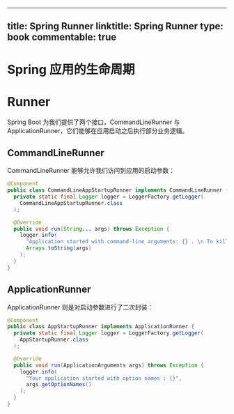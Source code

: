 
---
title: Spring Runner
linktitle: Spring Runner
type: book
commentable: true
---

# Spring 应用的生命周期

# Runner

Spring Boot 为我们提供了两个接口，CommandLineRunner 与 ApplicationRunner，它们能够在应用启动之后执行部分业务逻辑。

## CommandLineRunner

CommandLineRunner 能够允许我们访问到应用的启动参数：

```java
@Component
public class CommandLineAppStartupRunner implements CommandLineRunner {
  private static final Logger logger = LoggerFactory.getLogger(
    CommandLineAppStartupRunner.class
  );

  @Override
  public void run(String... args) throws Exception {
    logger.info(
      "Application started with command-line arguments: {} . \n To kill this application, press Ctrl + C.",
      Arrays.toString(args)
    );
  }
}
```

## ApplicationRunner

ApplicationRunner 则是对启动参数进行了二次封装：

```java
@Component
public class AppStartupRunner implements ApplicationRunner {
  private static final Logger logger = LoggerFactory.getLogger(
    AppStartupRunner.class
  );

  @Override
  public void run(ApplicationArguments args) throws Exception {
    logger.info(
      "Your application started with option names : {}",
      args.getOptionNames()
    );
  }
}
```

    